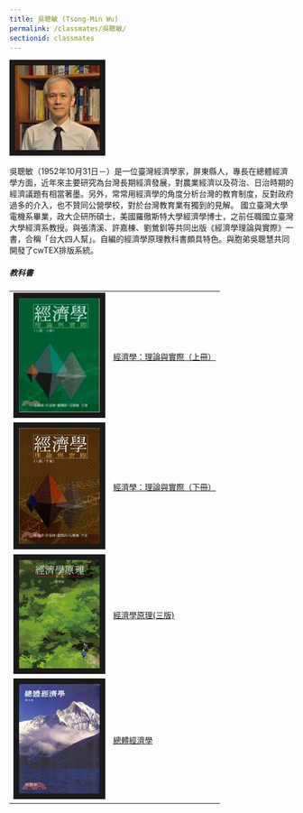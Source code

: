 ```yaml
---
title: 吳聰敏 (Tsong-Min Wu)
permalink: /classmates/吳聰敏/
sectionid: classmates
---
```


<img src="/img/吳聰敏-150x150.jpg"
     alt="Photo of Dr. 吳聰敏"
     width="150" border="10" />

吳聰敏（1952年10月31日－）是一位臺灣經濟學家，屏東縣人，專長在總體經濟學方面，近年來主要研究為台灣長期經濟發展，對農業經濟以及荷治、日治時期的經濟議題有相當著墨。另外，常常用經濟學的角度分析台灣的教育制度，反對政府過多的介入，也不贊同公營學校，對於台灣教育業有獨到的見解。 國立臺灣大學電機系畢業，政大企研所碩士，美國羅徹斯特大學經濟學博士，之前任職國立臺灣大學經濟系教授。與張清溪、許嘉棟、劉鶯釧等共同出版《經濟學理論與實際》一書，合稱「台大四人幫」。自編的經濟學原理教科書頗具特色。與胞弟吳聰慧共同開發了cwTEX排版系統。

##### 教科書

<table style="width: 600px">
  <tr>
   <td>
   <img src="/img/經濟學：理論與實際（上冊）.jpg"
        alt="Photo of 經濟學：理論與實際（上冊）"
        width="143" border="10" />
   </td>
   <td class="photo-text">
     <a href="https://www.sanmin.com.tw/Product/index/005986957">經濟學：理論與實際（上冊）</a>
   </td>
  </tr>
  <tr>
   <td>
   <img src="/img/經濟學：理論與實際（下冊）.jpg"
        alt="Photo of 經濟學：理論與實際（下冊）"
        width="143" border="10" />
   </td>
   <td class="photo-text">
     <a href="https://www.sanmin.com.tw/product/index/006179642">經濟學：理論與實際（下冊）</a>
   </td>
  </tr>
  <tr>
   <td>
   <img src="/img/經濟學原理(三版).jpg"
        alt="Photo of 經濟學原理(三版)"
        width="143" border="10" />
   </td>
   <td class="photo-text">
     <a href="https://www.books.com.tw/products/0010798786">經濟學原理(三版)</a>
   </td>
  </tr>
  <tr>
   <td>
   <img src="/img/總體經濟學.jpg"
        alt="Photo of 總體經濟學"
        width="143" border="10" />
   </td>
   <td class="photo-text">
     <a href="https://sanmin.com.tw/product/index/000561019">總體經濟學</a>
   </td>
  </tr>
</table>
